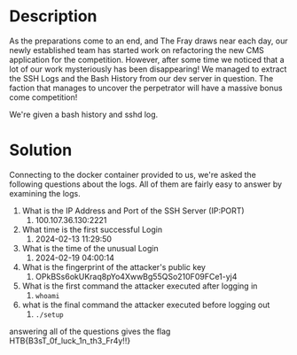 # Description

As the preparations come to an end, and The Fray draws near each day, our newly established team has started work on refactoring the new CMS application for the competition. However, after some time we noticed that a lot of our work mysteriously has been disappearing! We managed to extract the SSH Logs and the Bash History from our dev server in question. The faction that manages to uncover the perpetrator will have a massive bonus come competition!

We're given a bash history and sshd log.

# Solution

Connecting to the docker container provided to us, we're asked the following questions about the logs. All of them are fairly easy to answer by examining the logs.

1. What is the IP Address and Port of the SSH Server (IP:PORT)
	1. 100.107.36.130:2221
2. What time is the first successful Login
	1. 2024-02-13 11:29:50
3. What is the time of the unusual Login
	1. 2024-02-19 04:00:14
4. What is the fingerprint of the attacker's public key
	1. OPkBSs6okUKraq8pYo4XwwBg55QSo210F09FCe1-yj4
5. What is the first command the attacker executed after logging in
	1. `whoami`
6. what is the final command the attacker executed before logging out
	1. `./setup`

answering all of the questions gives the flag HTB{B3sT_0f_luck_1n_th3_Fr4y!!}